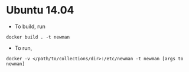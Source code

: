 # Ubuntu 14.04

 - To build, run

``docker build . -t newman``

 - To run,

``docker -v </path/to/collections/dir>:/etc/newman -t newman [args to newman]``
